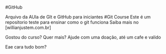 #GitHub

Arquivo da AUla de GIt e GitHub para iniciantes
#Git Course
Este é um repositorio teste para ensinar como o git funciona
Saiba mais no [willianjustem.com.br]

Gostou do curso? Quer mais? Ajude com uma doação, até um cafe e valido

Eae cara tudo bom?
